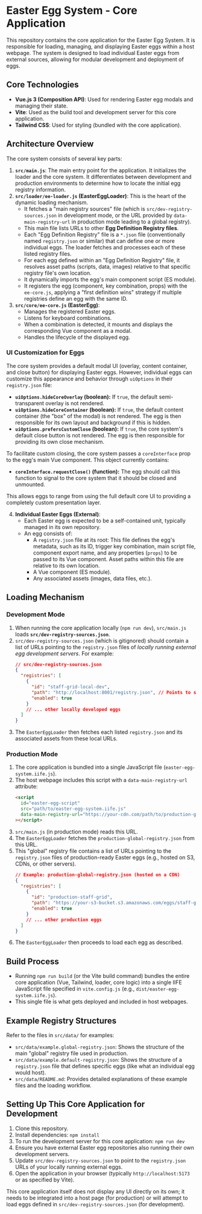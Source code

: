 # Easter Egg System - Core Application

This repository contains the core application for the Easter Egg System. It is responsible for loading, managing, and displaying Easter eggs within a host webpage. The system is designed to load individual Easter eggs from external sources, allowing for modular development and deployment of eggs.

## Core Technologies

*   **Vue.js 3 (Composition API)**: Used for rendering Easter egg modals and managing their state.
*   **Vite**: Used as the build tool and development server for this core application.
*   **Tailwind CSS**: Used for styling (bundled with the core application).

## Architecture Overview

The core system consists of several key parts:

1.  **`src/main.js`**: The main entry point for the application. It initializes the loader and the core system. It differentiates between development and production environments to determine how to locate the initial egg registry information.
2.  **`src/loader/ee-loader.js` (EasterEggLoader)**: This is the heart of the dynamic loading mechanism.
    *   It fetches a "main registry sources" file (which is `src/dev-registry-sources.json` in development mode, or the URL provided by `data-main-registry-url` in production mode leading to a global registry).
    *   This main file lists URLs to other **Egg Definition Registry files**.
    *   Each "Egg Definition Registry" file is a `*.json` file (conventionally named `registry.json` or similar) that can define one or more individual eggs. The loader fetches and processes each of these listed registry files.
    *   For each egg defined within an "Egg Definition Registry" file, it resolves asset paths (scripts, data, images) relative to that specific registry file's own location.
    *   It dynamically imports the egg's main component script (ES module).
    *   It registers the egg (component, key combination, props) with the `ee-core.js`, applying a "first definition wins" strategy if multiple registries define an egg with the same ID.
3.  **`src/core/ee-core.js` (EasterEgg)**:
    *   Manages the registered Easter eggs.
    *   Listens for keyboard combinations.
    *   When a combination is detected, it mounts and displays the corresponding Vue component as a modal.
    *   Handles the lifecycle of the displayed egg.

### UI Customization for Eggs

The core system provides a default modal UI (overlay, content container, and close button) for displaying Easter eggs. However, individual eggs can customize this appearance and behavior through `uiOptions` in their `registry.json` file:

*   **`uiOptions.hideCoreOverlay` (boolean):** If `true`, the default semi-transparent overlay is not rendered.
*   **`uiOptions.hideCoreContainer` (boolean):** If `true`, the default content container (the "box" of the modal) is not rendered. The egg is then responsible for its own layout and background if this is hidden.
*   **`uiOptions.prefersCustomClose` (boolean):** If `true`, the core system's default close button is not rendered. The egg is then responsible for providing its own close mechanism.

To facilitate custom closing, the core system passes a `coreInterface` prop to the egg's main Vue component. This object currently contains:

*   **`coreInterface.requestClose()` (function):** The egg should call this function to signal to the core system that it should be closed and unmounted.

This allows eggs to range from using the full default core UI to providing a completely custom presentation layer.

4.  **Individual Easter Eggs (External)**:
    *   Each Easter egg is expected to be a self-contained unit, typically managed in its own repository.
    *   An egg consists of:
        *   A `registry.json` file at its root: This file defines the egg's metadata, such as its ID, trigger key combination, main script file, component export name, and any properties (`props`) to be passed to its Vue component. Asset paths within this file are relative to its own location.
        *   A Vue component (ES module).
        *   Any associated assets (images, data files, etc.).

## Loading Mechanism

### Development Mode

1.  When running the core application locally (`npm run dev`), `src/main.js` loads **`src/dev-registry-sources.json`**.
2.  `src/dev-registry-sources.json` (which is gitignored) should contain a list of URLs pointing to the `registry.json` files of *locally running external egg development servers*. For example:
    ```json
    // src/dev-registry-sources.json
    {
      "registries": [
        {
          "id": "staff-grid-local-dev",
          "path": "http://localhost:8001/registry.json", // Points to staff-grid egg's dev server
          "enabled": true
        }
        // ... other locally developed eggs
      ]
    }
    ```
3.  The `EasterEggLoader` then fetches each listed `registry.json` and its associated assets from these local URLs.

### Production Mode

1.  The core application is bundled into a single JavaScript file (`easter-egg-system.iife.js`).
2.  The host webpage includes this script with a `data-main-registry-url` attribute:
    ```html
    <script 
      id="easter-egg-script" 
      src="path/to/easter-egg-system.iife.js" 
      data-main-registry-url="https://your-cdn.com/path/to/production-global-registry.json"
    ></script>
    ```
3.  `src/main.js` (in production mode) reads this URL.
4.  The `EasterEggLoader` fetches the `production-global-registry.json` from this URL.
5.  This "global" registry file contains a list of URLs pointing to the `registry.json` files of production-ready Easter eggs (e.g., hosted on S3, CDNs, or other servers).
    ```json
    // Example: production-global-registry.json (hosted on a CDN)
    {
      "registries": [
        {
          "id": "production-staff-grid",
          "path": "https://your-s3-bucket.s3.amazonaws.com/eggs/staff-grid/v1.0/registry.json",
          "enabled": true
        }
        // ... other production eggs
      ]
    }
    ```
6.  The `EasterEggLoader` then proceeds to load each egg as described.

## Build Process

*   Running `npm run build` (or the Vite build command) bundles the entire core application (Vue, Tailwind, loader, core logic) into a single IIFE JavaScript file specified in `vite.config.js` (e.g., `dist/easter-egg-system.iife.js`).
*   This single file is what gets deployed and included in host webpages.

## Example Registry Structures

Refer to the files in `src/data/` for examples:
*   `src/data/example.global-registry.json`: Shows the structure of the main "global" registry file used in production.
*   `src/data/example.default-registry.json`: Shows the structure of a `registry.json` file that defines specific eggs (like what an individual egg would host).
*   `src/data/README.md`: Provides detailed explanations of these example files and the loading workflow.

## Setting Up This Core Application for Development

1.  Clone this repository.
2.  Install dependencies: `npm install`
3.  To run the development server for this core application: `npm run dev`
4.  Ensure you have external Easter egg repositories also running their own development servers.
5.  Update `src/dev-registry-sources.json` to point to the `registry.json` URLs of your locally running external eggs.
6.  Open the application in your browser (typically `http://localhost:5173` or as specified by Vite).

This core application itself does not display any UI directly on its own; it needs to be integrated into a host page (for production) or will attempt to load eggs defined in `src/dev-registry-sources.json` (for development). 